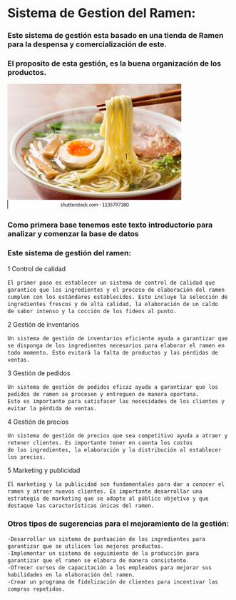 # Sistema de Gestion del Ramen:

### Este sistema de gestión esta basado en una tienda de Ramen para la despensa y comercialización de este.

### El proposito de esta gestión, es la buena organización de los productos.

![Imagen Ramen](image.png)

### Como primera base tenemos este texto introductorio para analizar y comenzar la base de datos

### Este sistema de gestión del ramen:

1 Control de calidad

    El primer paso es establecer un sistema de control de calidad que garantice que los ingredientes y el proceso de elaboración del ramen 
    cumplen con los estándares establecidos. Esto incluye la selección de ingredientes frescos y de alta calidad, la elaboración de un caldo 
    de sabor intenso y la cocción de los fideos al punto.

2 Gestión de inventarios

    Un sistema de gestión de inventarios eficiente ayuda a garantizar que se disponga de los ingredientes necesarios para elaborar el ramen en
    todo momento. Esto evitará la falta de productos y las pérdidas de ventas.

3 Gestión de pedidos

    Un sistema de gestión de pedidos eficaz ayuda a garantizar que los pedidos de ramen se procesen y entreguen de manera oportuna. 
    Esto es importante para satisfacer las necesidades de los clientes y evitar la pérdida de ventas.

4 Gestión de precios

    Un sistema de gestión de precios que sea competitivo ayuda a atraer y retener clientes. Es importante tener en cuenta los costos 
    de los ingredientes, la elaboración y la distribución al establecer los precios.

5 Marketing y publicidad

    El marketing y la publicidad son fundamentales para dar a conocer el ramen y atraer nuevos clientes. Es importante desarrollar una
    estrategia de marketing que se adapte al público objetivo y que destaque las características únicas del ramen.




### Otros tipos de sugerencias para el mejoramiento de la gestión:


	-Desarrollar un sistema de puntuación de los ingredientes para garantizar que se utilicen los mejores productos.
	-Implementar un sistema de seguimiento de la producción para garantizar que el ramen se elabora de manera consistente.
	-Ofrecer cursos de capacitación a los empleados para mejorar sus habilidades en la elaboración del ramen.
	-Crear un programa de fidelización de clientes para incentivar las compras repetidas.




